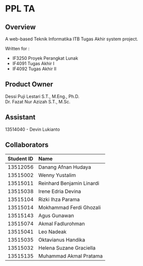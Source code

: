# PPL TA

## Overview

A web-based Teknik Informatika ITB Tugas Akhir system project.

Written for :
- IF3250 Proyek Perangkat Lunak
- IF4091 Tugas Akhir I
- IF4092 Tugas Akhir II

## Product Owner

Dessi Puji Lestari S.T., M.Eng., Ph.D.  
Dr. Fazat Nur Azizah S.T., M.Sc.

## Assistant

13514040 - Devin Lukianto

## Collaborators

|Student ID|Name|
|:--|:--|
|13512056|Danang Afnan Hudaya|
|13515002|Wenny Yustalim|
|13515011|Reinhard Benjamin Linardi|
|13515038|Irene Edria Devina|
|13515104|Rizki Ihza Parama|
|13515014|Mokhammad Ferdi Ghozali|
|13515143|Agus Gunawan|
|13515074|Akmal Fadlurohman|
|13515041|Leo Nadeak|
|13515035|Oktavianus Handika|
|13515032|Helena Suzane Graciella|
|13515135|Muhammad Akmal Pratama|
